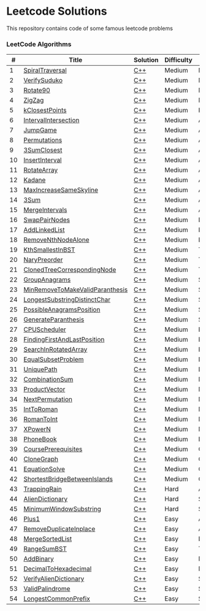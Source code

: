 Leetcode Solutions
========
This repository contains code of some famous leetcode problems

### LeetCode Algorithms

| # | Title | Solution | Difficulty | Topic |
|---| ----- | -------- | ---------- | ----- |
|1|[SpiralTraversal](https://leetcode.com/problems/spiral-matrix/) | [C++](./algorithms/cpp/Medium/Matrix/SpiralTraversal.cpp)|Medium|Matrix
|2|[VerifySuduko](https://leetcode.com/problems/valid-sudoku/) | [C++](./algorithms/cpp/Medium/Matrix/VerifySuduko.cpp)|Medium|Matrix
|3|[Rotate90](https://leetcode.com/problems/rotate-image/) | [C++](./algorithms/cpp/Medium/Matrix/Rotate90.cpp)|Medium|Matrix
|4|[ZigZag](https://leetcode.com/problems/zigzag-conversion/) | [C++](./algorithms/cpp/Medium/Matrix/ZigZag.cpp)|Medium|Matrix
|5|[kClosestPoints](https://leetcode.com/problems/k-closest-points-to-origin/) | [C++](./algorithms/cpp/Medium/Heap/kClosestPoints.cpp)|Medium|Heap
|6|[IntervalIntersection](https://leetcode.com/problems/interval-list-intersections/) | [C++](./algorithms/cpp/Medium/Arrays/IntervalIntersection.cpp)|Medium|Arrays
|7|[JumpGame](https://leetcode.com/problems/jump-game/) | [C++](./algorithms/cpp/Medium/Arrays/JumpGame.cpp)|Medium|Arrays
|8|[Permutations](https://leetcode.com/problems/permutations/) | [C++](./algorithms/cpp/Medium/Arrays/Permutations.cpp)|Medium|Arrays
|9|[3SumClosest](https://leetcode.com/problems/3sum-closest/) | [C++](./algorithms/cpp/Medium/Arrays/3SumClosest.cpp)|Medium|Arrays
|10|[InsertInterval](https://leetcode.com/problems/insert-interval/) | [C++](./algorithms/cpp/Medium/Arrays/InsertInterval.cpp)|Medium|Arrays
|11|[RotateArray](https://leetcode.com/problems/rotate-array/) | [C++](./algorithms/cpp/Medium/Arrays/RotateArray.cpp)|Medium|Arrays
|12|[Kadane](https://leetcode.com/problems/maximum-subarray/) | [C++](./algorithms/cpp/Medium/Arrays/Kadane.cpp)|Medium|Arrays
|13|[MaxIncreaseSameSkyline](https://leetcode.com/problems/max-increase-to-keep-city-skyline/) | [C++](./algorithms/cpp/Medium/Arrays/MaxIncreaseSameSkyline.cpp)|Medium|Arrays
|14|[3Sum](https://leetcode.com/problems/3sum/) | [C++](./algorithms/cpp/Medium/Arrays/3Sum.cpp)|Medium|Arrays
|15|[MergeIntervals](https://leetcode.com/problems/merge-intervals/) | [C++](./algorithms/cpp/Medium/Arrays/MergeIntervals.cpp)|Medium|Arrays
|16|[SwapPairNodes](https://leetcode.com/problems/swap-nodes-in-pairs/) | [C++](./algorithms/cpp/Medium/LinkedList/SwapPairNodes.cpp)|Medium|LinkedList
|17|[AddLinkedList](https://leetcode.com/problems/add-two-numbers/) | [C++](./algorithms/cpp/Medium/LinkedList/AddLinkedList.cpp)|Medium|LinkedList
|18|[RemoveNthNodeAlone](https://leetcode.com/problems/remove-nth-node-from-end-of-list/) | [C++](./algorithms/cpp/Medium/LinkedList/RemoveNthNodeAlone.cpp)|Medium|LinkedList
|19|[KthSmallestInBST](https://leetcode.com/problems/kth-smallest-element-in-a-bst/) | [C++](./algorithms/cpp/Medium/Trees/KthSmallestInBST.cpp)|Medium|Trees
|20|[NaryPreorder](https://leetcode.com/problems/n-ary-tree-preorder-traversal/submissions/) | [C++](./algorithms/cpp/Medium/Trees/NaryPreorder.cpp)|Medium|Trees
|21|[ClonedTreeCorrespondingNode](https://leetcode.com/problems/find-a-corresponding-node-of-a-binary-tree-in-a-clone-of-that-tree/) | [C++](./algorithms/cpp/Medium/Trees/ClonedTreeCorrespondingNode.cpp)|Medium|Trees
|22|[GroupAnagrams](https://leetcode.com/problems/group-anagrams/) | [C++](./algorithms/cpp/Medium/Strings/GroupAnagrams.cpp)|Medium|Strings
|23|[MinRemoveToMakeValidParanthesis](https://leetcode.com/problems/minimum-remove-to-make-valid-parentheses/) | [C++](./algorithms/cpp/Medium/Strings/MinRemoveToMakeValidParanthesis.cpp)|Medium|Strings
|24|[LongestSubstringDistinctChar](https://leetcode.com/problems/longest-substring-without-repeating-characters/) | [C++](./algorithms/cpp/Medium/Strings/LongestSubstringDistinctChar.cpp)|Medium|Strings
|25|[PossibleAnagramsPosition](https://leetcode.com/problems/find-all-anagrams-in-a-string/) | [C++](./algorithms/cpp/Medium/Strings/PossibleAnagramsPosition.cpp)|Medium|Strings
|26|[GenerateParanthesis](https://leetcode.com/problems/generate-parentheses/) | [C++](./algorithms/cpp/Medium/Strings/GenerateParanthesis.cpp)|Medium|Strings
|27|[CPUScheduler](https://leetcode.com/problems/task-scheduler/) | [C++](./algorithms/cpp/Medium/Brute_Implementation/CPUScheduler.cpp)|Medium|Brute_Implementation
|28|[FindingFirstAndLastPosition](https://leetcode.com/problems/find-first-and-last-position-of-element-in-sorted-array/) | [C++](./algorithms/cpp/Medium/Binary_Search/FindingFirstAndLastPosition.cpp)|Medium|Binary_Search
|29|[SearchInRotatedArray](https://leetcode.com/problems/search-in-rotated-sorted-array/) | [C++](./algorithms/cpp/Medium/Binary_Search/SearchInRotatedArray.cpp)|Medium|Binary_Search
|30|[EqualSubsetProblem](https://leetcode.com/problems/partition-equal-subset-sum/submissions/) | [C++](./algorithms/cpp/Medium/Dynamic_Programming/EqualSubsetProblem.cpp)|Medium|Dynamic_Programming
|31|[UniquePath](https://leetcode.com/problems/unique-paths/) | [C++](./algorithms/cpp/Medium/Dynamic_Programming/UniquePath.cpp)|Medium|Dynamic_Programming
|32|[CombinationSum](https://leetcode.com/problems/combination-sum/submissions/) | [C++](./algorithms/cpp/Medium/Maths/CombinationSum.cpp)|Medium|Maths
|33|[ProductVector](https://leetcode.com/problems/product-of-array-except-self/) | [C++](./algorithms/cpp/Medium/Maths/ProductVector.cpp)|Medium|Maths
|34|[NextPermutation](https://leetcode.com/problems/next-permutation/) | [C++](./algorithms/cpp/Medium/Maths/NextPermutation.cpp)|Medium|Maths
|35|[IntToRoman](https://leetcode.com/problems/integer-to-roman/) | [C++](./algorithms/cpp/Medium/Maths/IntToRoman.cpp)|Medium|Maths
|36|[RomanToInt](https://leetcode.com/problems/roman-to-integer/) | [C++](./algorithms/cpp/Medium/Maths/RomanToInt.cpp)|Medium|Maths
|37|[XPowerN](https://leetcode.com/problems/powx-n/) | [C++](./algorithms/cpp/Medium/Maths/XPowerN.cpp)|Medium|Maths
|38|[PhoneBook](https://leetcode.com/problems/letter-combinations-of-a-phone-number/) | [C++](./algorithms/cpp/Medium/Backtracking/PhoneBook.cpp)|Medium|Backtracking
|39|[CoursePrerequisites](https://leetcode.com/problems/course-schedule/) | [C++](./algorithms/cpp/Medium/Graphs/CoursePrerequisites.cpp)|Medium|Graphs
|40|[CloneGraph](https://leetcode.com/problems/clone-graph/) | [C++](./algorithms/cpp/Medium/Graphs/CloneGraph.cpp)|Medium|Graphs
|41|[EquationSolve](https://leetcode.com/problems/evaluate-division/) | [C++](./algorithms/cpp/Medium/Graphs/EquationSolve.cpp)|Medium|Graphs
|42|[ShortestBridgeBetweenIslands](https://leetcode.com/problems/shortest-bridge/) | [C++](./algorithms/cpp/Medium/Graphs/ShortestBridgeBetweenIslands.cpp)|Medium|Graphs
|43|[TrappingRain](https://leetcode.com/problems/trapping-rain-water/) | [C++](./algorithms/cpp/Hard/Arrays/TrappingRain.cpp)|Hard|Arrays
|44|[AlienDictionary](https://practice.geeksforgeeks.org/problems/alien-dictionary/1) | [C++](./algorithms/cpp/Hard/String/AlienDictionary.cpp)|Hard|String
|45|[MinimumWindowSubstring](https://leetcode.com/problems/minimum-window-substring/) | [C++](./algorithms/cpp/Hard/String/MinimumWindowSubstring.cpp)|Hard|String
|46|[Plus1](https://leetcode.com/problems/plus-one/) | [C++](./algorithms/cpp/Easy/Arrays/Plus1.cpp)|Easy|Arrays
|47|[RemoveDuplicateInplace](https://leetcode.com/problems/remove-duplicates-from-sorted-array/) | [C++](./algorithms/cpp/Easy/Arrays/RemoveDuplicateInplace.cpp)|Easy|Arrays
|48|[MergeSortedList](https://leetcode.com/problems/merge-two-sorted-lists/) | [C++](./algorithms/cpp/Easy/LinkedList/MergeSortedList.cpp)|Easy|LinkedList
|49|[RangeSumBST](https://leetcode.com/problems/range-sum-of-bst/) | [C++](./algorithms/cpp/Easy/Trees/RangeSumBST.cpp)|Easy|Trees
|50|[AddBinary](https://leetcode.com/problems/add-binary/) | [C++](./algorithms/cpp/Easy/Maths/AddBinary.cpp)|Easy|Maths
|51|[DecimalToHexadecimal](https://leetcode.com/problems/convert-a-number-to-hexadecimal/) | [C++](./algorithms/cpp/Easy/Maths/DecimalToHexadecimal.cpp)|Easy|Maths
|52|[VerifyAlienDictionary](https://leetcode.com/problems/verifying-an-alien-dictionary/) | [C++](./algorithms/cpp/Easy/String/VerifyAlienDictionary.cpp)|Easy|String
|53|[ValidPalindrome](https://leetcode.com/problems/valid-palindrome-ii/) | [C++](./algorithms/cpp/Easy/String/ValidPalindrome.cpp)|Easy|String
|54|[LongestCommonPrefix](https://leetcode.com/problems/longest-common-prefix/) | [C++](./algorithms/cpp/Easy/String/LongestCommonPrefix.cpp)|Easy|String
